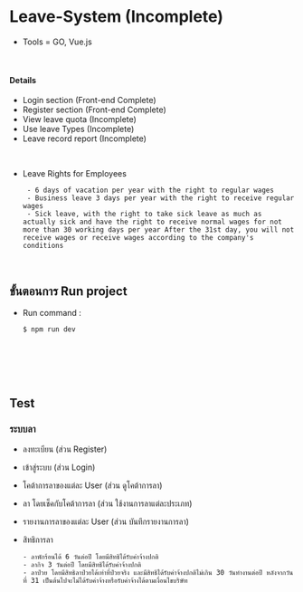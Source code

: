 # Leave-System (Incomplete)
- Tools = GO, Vue.js
</br>

#### Details
- Login section (Front-end Complete)
- Register section (Front-end Complete) 
- View leave quota (Incomplete)
- Use leave Types (Incomplete)
- Leave record report (Incomplete)
</br>

- Leave Rights for Employees
    ```
     - 6 days of vacation per year with the right to regular wages
     - Business leave 3 days per year with the right to receive regular wages
     - Sick leave, with the right to take sick leave as much as actually sick and have the right to receive normal wages for not more than 30 working days per year After the 31st day, you will not receive wages or receive wages according to the company's conditions
    ```
</br>

## ขั้นตอนการ Run project
- Run command :
    ```
    $ npm run dev
    ```
</br></br></br></br>

## Test
### ระบบลา 
- ลงทะเบียน (ส่วน Register)
- เข้าสู่ระบบ (ส่วน Login)
- โคต้าการลาของแต่ละ User (ส่วน ดูโคต้าการลา)
- ลา โดยเช็คกับโคต้าการลา (ส่วน ใช้งานการลาแต่ละประเภท)
- รายงานการลาของแต่ละ User (ส่วน บันทึกรายงานการลา)

- สิทธิการลา
    ```
    - ลาพักร้อนได้ 6 วันต่อปี โดยมีสิทธิได้รับค่าจ้างปกติ
    - ลากิจ 3 วันต่อปี โดยมีสิทธิได้รับค่าจ้างปกติ
    - ลาป่วย โดยมีสิทธิลาป่วยได้เท่าที่ป่วยจริง และมีสิทธิได้รับค่าจ้างปกติไม่เกิน 30 วันทำงานต่อปี หลังจากวันที่ 31 เป็นต้นไปจะไม่ได้รับค่าจ้างหรือรับค่าจ้างได้ตามเงื่อนไขบริษัท
    ```